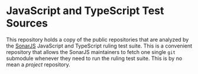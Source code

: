 # JavaScript and TypeScript Test Sources

This repository holds a copy of the public repositories that are analyzed by the [SonarJS](https://github.com/SonarSource/SonarJS) JavaScript and TypeScript ruling test suite. This is a convenient repository that allows the SonarJS maintainers to fetch one single `git` submodule whenever they need to run the ruling test suite. This is by no mean a _project_ repository. 